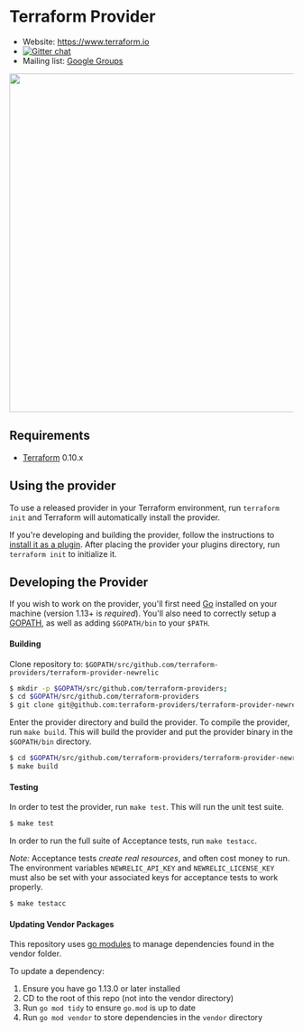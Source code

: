 Terraform Provider
==================

- Website: https://www.terraform.io
- [![Gitter chat](https://badges.gitter.im/hashicorp-terraform/Lobby.png)](https://gitter.im/hashicorp-terraform/Lobby)
- Mailing list: [Google Groups](http://groups.google.com/group/terraform-tool)

<img src="https://cdn.rawgit.com/hashicorp/terraform-website/master/content/source/assets/images/logo-hashicorp.svg" width="600px">

Requirements
------------

-	[Terraform](https://www.terraform.io/downloads.html) 0.10.x

Using the provider
----------------------
To use a released provider in your Terraform environment, run `terraform init` and Terraform will automatically install the provider.

If you're developing and building the provider, follow the instructions to [install it as a plugin](https://www.terraform.io/docs/plugins/basics.html#installing-a-plugin). After placing the provider your plugins directory, run `terraform init` to initialize it.

Developing the Provider
---------------------------

If you wish to work on the provider, you'll first need [Go](http://www.golang.org) installed on your
machine (version 1.13+ is *required*). You'll also need to correctly setup a
[GOPATH](http://golang.org/doc/code.html#GOPATH), as well as adding `$GOPATH/bin` to your `$PATH`.

#### Building
Clone repository to: `$GOPATH/src/github.com/terraform-providers/terraform-provider-newrelic`

```sh
$ mkdir -p $GOPATH/src/github.com/terraform-providers;
$ cd $GOPATH/src/github.com/terraform-providers
$ git clone git@github.com:terraform-providers/terraform-provider-newrelic.git
```

Enter the provider directory and build the provider. To compile the provider, run `make build`. This will build the provider and put the provider binary in the `$GOPATH/bin` directory.

```sh
$ cd $GOPATH/src/github.com/terraform-providers/terraform-provider-newrelic
$ make build
```

#### Testing
In order to test the provider, run `make test`. This will run the unit test suite.

```sh
$ make test
```

In order to run the full suite of Acceptance tests, run `make testacc`.

*Note:* Acceptance tests *create real resources*, and often cost money to run. The environment variables `NEWRELIC_API_KEY` and `NEWRELIC_LICENSE_KEY` must also be set with your associated keys for acceptance tests to work properly.

```sh
$ make testacc
```

#### Updating Vendor Packages

This repository uses [go modules](https://github.com/golang/go/wiki/Modules) to manage dependencies found in the vendor folder.

To update a dependency:

1. Ensure you have go 1.13.0 or later installed
2. CD to the root of this repo (not into the vendor directory)
3. Run `go mod tidy` to ensure `go.mod` is up to date
4. Run `go mod vendor` to store dependencies in the `vendor` directory
